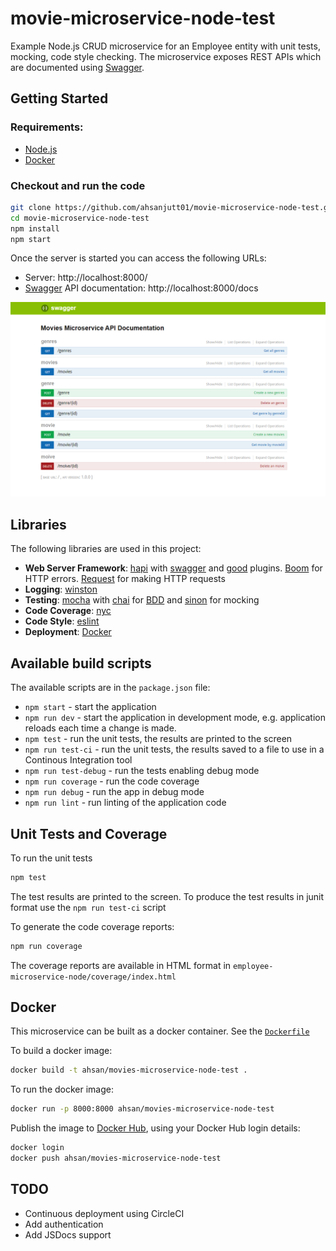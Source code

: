 # movie-microservice-node-test

Example Node.js CRUD microservice for an Employee entity with unit tests, mocking, code style checking. The microservice exposes REST APIs which are documented using [Swagger](http://swagger.io/).

## Getting Started

### Requirements:

- [Node.js](https://nodejs.org/en/download/)
- [Docker](https://www.docker.com/community-edition)

### Checkout and run the code

```bash
git clone https://github.com/ahsanjutt01/movie-microservice-node-test.git
cd movie-microservice-node-test
npm install
npm start
```

Once the server is started you can access the following URLs:

- Server: http://localhost:8000/
- [Swagger](https://swagger.io/) API documentation: http://localhost:8000/docs

![Alt text](./apis.png "Employee Service APIs")

## Libraries

The following libraries are used in this project:

- **Web Server Framework**: [hapi](https://hapijs.com/) with [swagger](https://github.com/glennjones/hapi-swagger) and [good](https://github.com/hapijs/good) plugins. [Boom](https://github.com/hapijs/boom) for HTTP errors. [Request](https://github.com/request/request) for making HTTP requests
- **Logging**: [winston](https://github.com/winstonjs/winston)
- **Testing**: [mocha](https://mochajs.org/) with [chai](http://chaijs.com/) for [BDD](https://www.agilealliance.org/glossary/bdd) and [sinon](http://sinonjs.org/) for mocking
- **Code Coverage**: [nyc](https://github.com/istanbuljs/nyc)
- **Code Style**: [eslint](http://eslint.org/)
- **Deployment**: [Docker](https://www.docker.com/community-edition)

## Available build scripts

The available scripts are in the `package.json` file:

- `npm start` - start the application
- `npm run dev` - start the application in development mode, e.g. application reloads each time a change is made.
- `npm test` - run the unit tests, the results are printed to the screen
- `npm run test-ci` - run the unit tests, the results saved to a file to use in a Continous Integration tool
- `npm run test-debug` - run the tests enabling debug mode
- `npm run coverage` - run the code coverage
- `npm run debug` - run the app in debug mode
- `npm run lint` - run linting of the application code

## Unit Tests and Coverage

To run the unit tests

```bash
npm test
```

The test results are printed to the screen. To produce the test results in junit format use the `npm run test-ci` script

To generate the code coverage reports:

```bash
npm run coverage
```

The coverage reports are available in HTML format in `employee-microservice-node/coverage/index.html`

## Docker

This microservice can be built as a docker container. See the [`Dockerfile`](./Dockerfile)

To build a docker image:

```bash
docker build -t ahsan/movies-microservice-node-test .
```

To run the docker image:

```bash
docker run -p 8000:8000 ahsan/movies-microservice-node-test
```

Publish the image to [Docker Hub](https://hub.docker.com/), using your Docker Hub login details:

```bash
docker login
docker push ahsan/movies-microservice-node-test
```

## TODO

- Continuous deployment using CircleCI
- Add authentication
- Add JSDocs support

